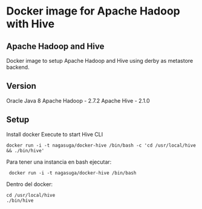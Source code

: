 # Docker image for Apache Hadoop with Hive

## Apache Hadoop and Hive
Docker image to setup Apache Hadoop and Hive using derby as metastore backend.

## Version
Oracle Java 8
Apache Hadoop - 2.7.2
Apache Hive - 2.1.0

## Setup
Install docker
Execute to start Hive CLI
```
docker run -i -t nagasuga/docker-hive /bin/bash -c 'cd /usr/local/hive && ./bin/hive'
 ```

 Para tener una instancia en bash ejecutar:
```
 docker run -i -t nagasuga/docker-hive /bin/bash
```

Dentro del docker:
```
cd /usr/local/hive 
./bin/hive
```

